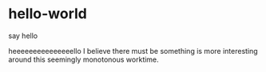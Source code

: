 # hello-world
say hello 

heeeeeeeeeeeeeeello
I believe there must be something is more interesting around this seemingly monotonous worktime.
